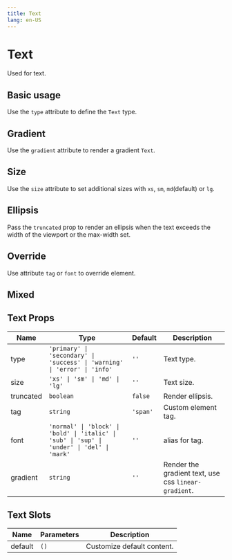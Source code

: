 ```yaml
---
title: Text
lang: en-US
---
```


# Text <new-badge/>

Used for text.

## Basic usage

Use the `type` attribute to define the `Text` type.

<demo src="../example/text/basic.vue"></demo>

## Gradient

Use the `gradient` attribute to render a gradient `Text`.

<demo src="../example/text/gradient.vue"></demo>

## Size

Use the `size` attribute to set additional sizes with `xs`, `sm`, `md`(default) or `lg`.

<demo src="../example/text/size.vue"></demo>

## Ellipsis

Pass the `truncated` prop to render an ellipsis when the text exceeds the width of the viewport or the max-width set.

<demo src="../example/text/ellipsis.vue"></demo>

## Override

Use attribute `tag` or `font` to override element.

<demo src="../example/text/override.vue"></demo>

## Mixed

<demo src="../example/text/mixed.vue"></demo>

## Text Props
| Name | Type | Default | Description |
| --- | --- | --- | --- |
| type | `'primary' \| 'secondary' \| 'success' \| 'warning' \| 'error' \| 'info'` | `''` | Text type. |
| size | `'xs' \| 'sm' \| 'md' \| 'lg'` | `''` | Text size.  |
| truncated | `boolean` | `false` |  Render ellipsis.  |
| tag | `string` | `'span'` | Custom element tag. |
| font | `'normal' \| 'block' \| 'bold' \| 'italic' \| 'sub' \| 'sup' \| 'under' \| 'del' \| 'mark'` | `''` | alias for tag. |
| gradient | `string` | `''` | Render the gradient text, use css `linear-gradient`. |

## Text Slots
| Name | Parameters | Description | 
| --- | --- | --- |
| default | `()` | Customize default content. |
